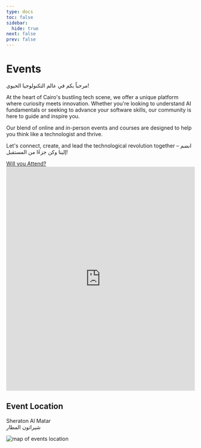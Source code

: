 ```yaml
---
type: docs
toc: false
sidebar:
  hide: true
next: false
prev: false
---
```


# Events

مرحباً بكم في عالم التكنولوجيا الحيوي!

At the heart of Cairo's bustling tech scene, we offer a unique platform where curiosity meets innovation. Whether you're looking to understand AI fundamentals or seeking to advance your software skills, our community is here to guide and inspire you.

Our blend of online and in-person events and courses are designed to help you think like a technologist and thrive.

Let's connect, create, and lead the technological revolution together – انضم إلينا وكن جزءًا من المستقبل!

<div class="pt-8 pb-4">
  <a class="hover:bg-gray-100 text-gray-800 font-semibold py-2 px-4 border border-gray-400 rounded shadow" href="https://airtable.com/appgoF5Yy0uqFtbSF/pag2t3ow4857Wh98l/form" target="_blank">Will you Attend?</a>
</div>

<iframe class="pt-8 airtable-embed" src="https://airtable.com/embed/appgoF5Yy0uqFtbSF/shrintxRgJJSVDAhQ?layout=card" frameborder="0" onmousewheel="" width="100%" height="600" style="background: transparent"></iframe>

## Event Location

Sheraton Al Matar <br />شيراتون المطار

<img src="/images/event-map.png" alt="map of events location" />
